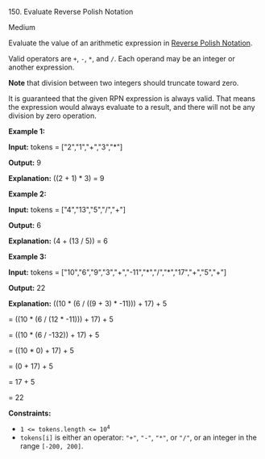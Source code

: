150\. Evaluate Reverse Polish Notation

Medium

Evaluate the value of an arithmetic expression in [Reverse Polish Notation](http://en.wikipedia.org/wiki/Reverse_Polish_notation).

Valid operators are `+`, `-`, `*`, and `/`. Each operand may be an integer or another expression.

**Note** that division between two integers should truncate toward zero.

It is guaranteed that the given RPN expression is always valid. That means the expression would always evaluate to a result, and there will not be any division by zero operation.

**Example 1:**

**Input:** tokens = ["2","1","+","3","\*"]

**Output:** 9

**Explanation:** ((2 + 1) \* 3) = 9

**Example 2:**

**Input:** tokens = ["4","13","5","/","+"]

**Output:** 6

**Explanation:** (4 + (13 / 5)) = 6

**Example 3:**

**Input:** tokens = ["10","6","9","3","+","-11","\*","/","\*","17","+","5","+"]

**Output:** 22

**Explanation:** ((10 \* (6 / ((9 + 3) \* -11))) + 17) + 5 

= ((10 \* (6 / (12 \* -11))) + 17) + 5 

= ((10 \* (6 / -132)) + 17) + 5 

= ((10 \* 0) + 17) + 5 

= (0 + 17) + 5 

= 17 + 5 

= 22

**Constraints:**

*   <code>1 <= tokens.length <= 10<sup>4</sup></code>
*   `tokens[i]` is either an operator: `"+"`, `"-"`, `"*"`, or `"/"`, or an integer in the range `[-200, 200]`.
